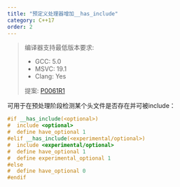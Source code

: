 ```yaml
---
title: "预定义处理器增加__has_include"
category: C++17
order: 2
---
```


> 编译器支持最低版本要求:
> * GCC: 5.0
> * MSVC: 19.1
> * Clang: Yes
>
> 提案: [P0061R1](http://www.open-std.org/jtc1/sc22/wg21/docs/papers/2015/p0061r1.html)

可用于在预处理阶段检测某个头文件是否存在并可被include：

```c++
#if __has_include(<optional>)
#  include <optional>
#  define have_optional 1
#elif __has_include(<experimental/optional>)
#  include <experimental/optional>
#  define have_optional 1
#  define experimental_optional 1
#else
#  define have_optional 0
#endif
```